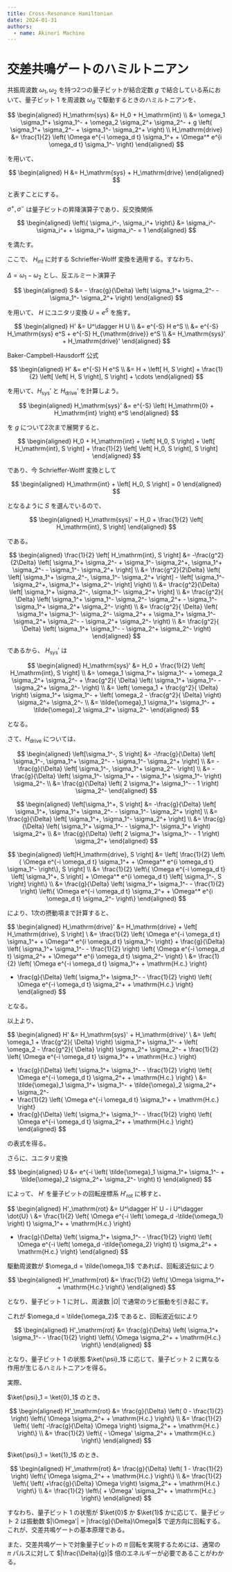 ```yaml
---
title: Cross-Resonance Hamiltonian
date: 2024-01-31
authors:
  - name: Akinori Machino
---
```


# 交差共鳴ゲートのハミルトニアン

共振周波数 $\omega_1, \omega_2$ を持つ2つの量子ビットが結合定数 $g$ で結合している系において、量子ビット 1 を周波数 $\omega_d$ で駆動するときのハミルトニアンを、

$$
\begin{aligned}
H_\mathrm{sys} &= H_0 + H_\mathrm{int}
\\
&= \omega_1 \sigma_1^+ \sigma_1^- + \omega_2 \sigma_2^+ \sigma_2^- + g \left( \sigma_1^+ \sigma_2^- + \sigma_1^- \sigma_2^+ \right)
\\
H_\mathrm{drive} &= \frac{1}{2} \left( \Omega e^{-i \omega_d t} \sigma_1^+ + \Omega^* e^{i \omega_d t} \sigma_1^- \right)
\end{aligned}
$$

を用いて、

$$
\begin{aligned}
H &= H_\mathrm{sys} + H_\mathrm{drive}
\end{aligned}
$$

と表すことにする。

$\sigma^+, \sigma^-$ は量子ビットの昇降演算子であり、反交換関係

$$
\begin{aligned}
\left\{ \sigma_i^-, \sigma_i^+ \right\} &= \sigma_i^- \sigma_i^+ + \sigma_i^+ \sigma_i^- = 1
\end{aligned}
$$

を満たす。

ここで、 $H_\mathrm{int}$ に対する Schrieffer-Wolff 変換を適用する。すなわち、

$\Delta = \omega_1 - \omega_2$ とし、反エルミート演算子

$$
\begin{aligned}
S &= - \frac{g}{\Delta} \left( \sigma_1^+ \sigma_2^- - \sigma_1^- \sigma_2^+ \right)
\end{aligned}
$$

を用いて、 $H$ にユニタリ変換 $U = e^S$ を施す。

$$
\begin{aligned}
H' &= U^\dagger H U
\\
&= e^{-S} H e^S
\\
&= e^{-S} H_\mathrm{sys} e^S + e^{-S} H_{\mathrm{drive}} e^S
\\
&= H_\mathrm{sys}' + H_\mathrm{drive}'
\end{aligned}
$$

Baker-Campbell-Hausdorff 公式

$$
\begin{aligned}
H' &= e^{-S} H e^S
\\
&= H + \left[ H, S \right] + \frac{1}{2} \left[ \left[ H, S \right], S \right] + \cdots
\end{aligned}
$$

を用いて、$H_\mathrm{sys}'$ と $H_\mathrm{drive}'$ を計算しよう。

$$
\begin{aligned}
H_\mathrm{sys}' &= e^{-S} \left( H_\mathrm{0} + H_\mathrm{int} \right) e^S
\end{aligned}
$$

を $g$ について2次まで展開すると、

$$
\begin{aligned}
H_0 + H_\mathrm{int} + \left[ H_0, S \right] + \left[ H_\mathrm{int}, S \right] + \frac{1}{2} \left[ \left[ H_0, S \right], S \right]
\end{aligned}
$$

であり、今 Schrieffer-Wolff 変換として

$$
\begin{aligned}
H_\mathrm{int} + \left[ H_0, S \right] = 0
\end{aligned}
$$

となるように $S$ を選んでいるので、

$$
\begin{aligned}
H_\mathrm{sys}' = H_0 + \frac{1}{2} \left[ H_\mathrm{int}, S \right]
\end{aligned}
$$

である。

$$
\begin{aligned}
\frac{1}{2} \left[ H_\mathrm{int}, S \right] &= -\frac{g^2}{2\Delta} \left[ \sigma_1^+ \sigma_2^- + \sigma_1^- \sigma_2^+, \sigma_1^+ \sigma_2^- - \sigma_1^- \sigma_2^+ \right]
\\
&= \frac{g^2}{2\Delta} \left(
\left[ \sigma_1^+ \sigma_2^-, \sigma_1^- \sigma_2^+ \right] - \left[ \sigma_1^- \sigma_2^+, \sigma_1^+ \sigma_2^- \right]
\right)
\\
&= \frac{g^2}{\Delta} \left[ \sigma_1^+ \sigma_2^-, \sigma_1^- \sigma_2^+ \right]
\\
&= \frac{g^2}{ \Delta} \left( \sigma_1^+ \sigma_1^- \sigma_2^- \sigma_2^+ - \sigma_1^- \sigma_1^+ \sigma_2^+ \sigma_2^- \right)
\\
&= \frac{g^2}{ \Delta} \left( \sigma_1^+ \sigma_1^- \sigma_2^- \sigma_2^+ + \sigma_1^+ \sigma_1^- \sigma_2^+ \sigma_2^- - \sigma_2^+ \sigma_2^- \right)
\\
&= \frac{g^2}{ \Delta} \left( \sigma_1^+ \sigma_1^- - \sigma_2^+ \sigma_2^- \right)
\end{aligned}
$$

であるから、 $H_\mathrm{sys}'$ は

$$
\begin{aligned}
H_\mathrm{sys}' &= H_0 + \frac{1}{2} \left[ H_\mathrm{int}, S \right]
\\
&= \omega_1 \sigma_1^+ \sigma_1^- + \omega_2 \sigma_2^+ \sigma_2^- + \frac{g^2}{ \Delta} \left( \sigma_1^+ \sigma_1^- - \sigma_2^+ \sigma_2^- \right)
\\
&= \left( \omega_1 + \frac{g^2}{ \Delta} \right) \sigma_1^+ \sigma_1^- + \left( \omega_2 - \frac{g^2}{ \Delta} \right) \sigma_2^+ \sigma_2^-
\\
&= \tilde{\omega}_1 \sigma_1^+ \sigma_1^- + \tilde{\omega}_2 \sigma_2^+ \sigma_2^-
\end{aligned}
$$

となる。

さて、$H_\mathrm{drive}$ については、

$$
\begin{aligned}
\left[\sigma_1^-, S \right] &= -\frac{g}{\Delta} \left[ \sigma_1^-, \sigma_1^+ \sigma_2^- - \sigma_1^- \sigma_2^+ \right]
\\
&= -\frac{g}{\Delta} \left[ \sigma_1^-, \sigma_1^+ \sigma_2^- \right]
\\
&= -\frac{g}{\Delta} \left( \sigma_1^- \sigma_1^+ - \sigma_1^+ \sigma_1^- \right) \sigma_2^-
\\
&= \frac{g}{\Delta} \left( 2 \sigma_1^+ \sigma_1^- - 1 \right) \sigma_2^-
\end{aligned}
$$

$$
\begin{aligned}
\left[\sigma_1^+, S \right] &= -\frac{g}{\Delta} \left[ \sigma_1^+, \sigma_1^+ \sigma_2^- - \sigma_1^- \sigma_2^+ \right]
\\
&= \frac{g}{\Delta} \left[ \sigma_1^+, \sigma_1^- \sigma_2^+ \right]
\\
&= \frac{g}{\Delta} \left( \sigma_1^+ \sigma_1^- - \sigma_1^- \sigma_1^+ \right) \sigma_2^+
\\
&= \frac{g}{\Delta} \left( 2 \sigma_1^+ \sigma_1^- - 1 \right) \sigma_2^+
\end{aligned}
$$

$$
\begin{aligned}
\left[H_\mathrm{drive}, S \right] &= \left[ \frac{1}{2} \left\{ \Omega e^{-i \omega_d t} \sigma_1^+ + \Omega^* e^{i \omega_d t} \sigma_1^- \right\}, S \right]
\\
&= \frac{1}{2} \left\{ \Omega e^{-i \omega_d t} \left[ \sigma_1^+, S \right] + \Omega^* e^{i \omega_d t} \left[ \sigma_1^-, S \right] \right\}
\\
&= \frac{g}{\Delta} \left( \sigma_1^+ \sigma_1^- - \frac{1}{2} \right) \left\{ \Omega e^{-i \omega_d t} \sigma_2^+ + \Omega^* e^{i \omega_d t}  \sigma_2^- \right\}
\end{aligned}
$$

により、1次の摂動項まで計算すると、

$$
\begin{aligned}
H_\mathrm{drive}' &= H_\mathrm{drive} + \left[ H_\mathrm{drive}, S \right]
\\
&= \frac{1}{2} \left\{ \Omega e^{-i \omega_d t} \sigma_1^+ + \Omega^* e^{i \omega_d t} \sigma_1^- \right\} + \frac{g}{\Delta} \left( \sigma_1^+ \sigma_1^- - \frac{1}{2} \right) \left\{ \Omega e^{-i \omega_d t} \sigma_2^+ + \Omega^* e^{i \omega_d t}  \sigma_2^- \right\}
\\
&= \frac{1}{2} \left\{ \Omega e^{-i \omega_d t} \sigma_1^+ + \mathrm{H.c.} \right\}
+ \frac{g}{\Delta} \left( \sigma_1^+ \sigma_1^- - \frac{1}{2} \right) \left\{ \Omega e^{-i \omega_d t} \sigma_2^+ + \mathrm{H.c.} \right\}
\end{aligned}
$$

となる。

以上より、

$$
\begin{aligned}
H' &= H_\mathrm{sys}' + H_\mathrm{drive}'
\\
&= \left( \omega_1 + \frac{g^2}{ \Delta} \right) \sigma_1^+ \sigma_1^- + \left( \omega_2 - \frac{g^2}{ \Delta} \right) \sigma_2^+ \sigma_2^- + \frac{1}{2} \left\{ \Omega e^{-i \omega_d t} \sigma_1^+ + \mathrm{H.c.} \right\}
+ \frac{g}{\Delta} \left( \sigma_1^+ \sigma_1^- - \frac{1}{2} \right) \left\{ \Omega e^{-i \omega_d t} \sigma_2^+ + \mathrm{H.c.} \right\}
\\
&= \tilde{\omega}_1 \sigma_1^+ \sigma_1^- + \tilde{\omega}_2 \sigma_2^+ \sigma_2^-
+ \frac{1}{2} \left\{ \Omega e^{-i \omega_d t} \sigma_1^+ + \mathrm{H.c.} \right\}
+ \frac{g}{\Delta} \left( \sigma_1^+ \sigma_1^- - \frac{1}{2} \right) \left\{ \Omega e^{-i \omega_d t} \sigma_2^+ + \mathrm{H.c.} \right\}
\end{aligned}
$$

の表式を得る。

さらに、ユニタリ変換

$$
\begin{aligned}
U &= e^{-i \left( \tilde{\omega}_1 \sigma_1^+ \sigma_1^- + \tilde{\omega}_2 \sigma_2^+ \sigma_2^- \right) t}
\end{aligned}
$$

によって、 $H'$ を量子ビットの回転座標系 $H'_\mathrm{rot}$ に移すと、

$$
\begin{aligned}
H'_\mathrm{rot} &= U^\dagger H' U - i U^\dagger \dot{U}
\\
&= \frac{1}{2} \left\{ \Omega e^{-i \left( \omega_d -\tilde{\omega_1} \right) t} \sigma_1^+ + \mathrm{H.c.} \right\}
+ \frac{g}{\Delta} \left( \sigma_1^+ \sigma_1^- - \frac{1}{2} \right) \left\{ \Omega e^{-i \left( \omega_d -\tilde{\omega_2} \right) t} \sigma_2^+ + \mathrm{H.c.} \right\}
\end{aligned}
$$

駆動周波数が $\omega_d = \tilde{\omega_1}$ であれば、回転波近似により

$$
\begin{aligned}
H'_\mathrm{rot} &= \frac{1}{2} \left\{ \Omega \sigma_1^+ + \mathrm{H.c.} \right\}
\end{aligned}
$$

となり、量子ビット 1 に対し、周波数 $|\Omega|$ で通常のラビ振動を引き起こす。

これが $\omega_d = \tilde{\omega_2}$ であると、回転波近似により

$$
\begin{aligned}
H'_\mathrm{rot} &= \frac{g}{\Delta} \left( \sigma_1^+ \sigma_1^- - \frac{1}{2} \right) \left\{ \Omega \sigma_2^+ + \mathrm{H.c.} \right\}
\end{aligned}
$$

となり、量子ビット 1 の状態 $\ket{\psi}_1$ に応じて、量子ビット 2 に異なる作用が生じるハミルトニアンを得る。

実際、

$\ket{\psi}_1 = \ket{0}_1$ のとき、

$$
\begin{aligned}
H'_\mathrm{rot} &= \frac{g}{\Delta} \left( 0 - \frac{1}{2} \right) \left\{ \Omega \sigma_2^+ + \mathrm{H.c.} \right\}
\\
&= \frac{1}{2} \left\{ \left( -\frac{g}{\Delta} \Omega \right) \sigma_2^+ + \mathrm{H.c.} \right\}
\\
&= \frac{1}{2} \left\{ - \Omega' \sigma_2^+ + \mathrm{H.c.} \right\}
\end{aligned}
$$

$\ket{\psi}_1 = \ket{1}_1$ のとき、

$$
\begin{aligned}
H'_\mathrm{rot} &= \frac{g}{\Delta} \left( 1 - \frac{1}{2} \right) \left\{ \Omega \sigma_2^+ + \mathrm{H.c.} \right\}
\\
&= \frac{1}{2} \left\{ \left( +\frac{g}{\Delta} \Omega \right) \sigma_2^+ + \mathrm{H.c.} \right\}
\\
&= \frac{1}{2} \left\{ + \Omega' \sigma_2^+ + \mathrm{H.c.} \right\}
\end{aligned}
$$

すなわち、量子ビット 1 の状態が $\ket{0}$ か $\ket{1}$ かに応じて、量子ビット 2 は振動数 $|\Omega'| = |\frac{g}{\Delta}\Omega|$ で逆方向に回転する。これが、交差共鳴ゲートの基本原理である。

また、交差共鳴ゲートで対象量子ビットの $\pi$ 回転を実現するためには、通常の $\pi$ パルスに対して $|\frac{\Delta}{g}|$ 倍のエネルギーが必要であることがわかる。